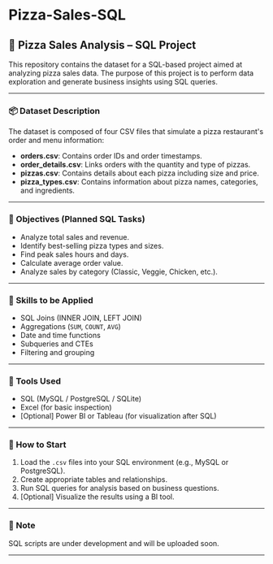 # Pizza-Sales-SQL

## 🍕 Pizza Sales Analysis – SQL Project

This repository contains the dataset for a SQL-based project aimed at analyzing pizza sales data. The purpose of this project is to perform data exploration and generate business insights using SQL queries.

---

### 📦 Dataset Description

The dataset is composed of four CSV files that simulate a pizza restaurant's order and menu information:

* **orders.csv**: Contains order IDs and order timestamps.
* **order\_details.csv**: Links orders with the quantity and type of pizzas.
* **pizzas.csv**: Contains details about each pizza including size and price.
* **pizza\_types.csv**: Contains information about pizza names, categories, and ingredients.

---

### 🎯 Objectives (Planned SQL Tasks)

* Analyze total sales and revenue.
* Identify best-selling pizza types and sizes.
* Find peak sales hours and days.
* Calculate average order value.
* Analyze sales by category (Classic, Veggie, Chicken, etc.).

---

### 🧠 Skills to be Applied

* SQL Joins (INNER JOIN, LEFT JOIN)
* Aggregations (`SUM`, `COUNT`, `AVG`)
* Date and time functions
* Subqueries and CTEs
* Filtering and grouping

---

### 🔧 Tools Used

* SQL (MySQL / PostgreSQL / SQLite)
* Excel (for basic inspection)
* \[Optional] Power BI or Tableau (for visualization after SQL)

---

### 🚀 How to Start

1. Load the `.csv` files into your SQL environment (e.g., MySQL or PostgreSQL).
2. Create appropriate tables and relationships.
3. Run SQL queries for analysis based on business questions.
4. \[Optional] Visualize the results using a BI tool.

---

### 📌 Note

SQL scripts are under development and will be uploaded soon.

---
